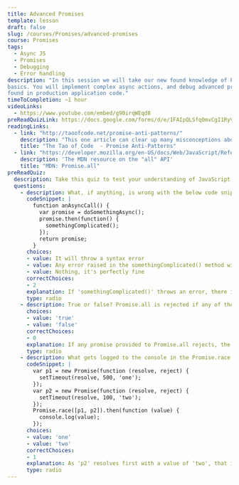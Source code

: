 ```yaml
---
title: Advanced Promises
template: lesson
draft: false
slug: /courses/Promises/advanced-promises
course: Promises
tags:
  - Async JS
  - Promises
  - Debugging
  - Error handling
description: "In this session we will take our new found knowledge of Promises beyond the
basics. You will implement complex async actions, and debug advanced promise errors similar to those
found in production application code."
timeToCompletion: ~1 hour
videoLinks: 
  - https://www.youtube.com/embed/g90irqWEqd8
preReadQuizLink: https://docs.google.com/forms/d/e/1FAIpQLSfq0mvCgI1RyVObn6KM0Zij8GdR8YjPuLit5D8xfWGJ1KalrA/viewform
readingLinks: 
  - link: "http://taoofcode.net/promise-anti-patterns/"
    description: "This one article can clear up many misconceptions about how to utilize patterns for common tasks. It's a quick read and it's packed with practical advice. I would bookmark this."
    title: "The Tao of Code  - Promise Anti-Patterns"
  - link: "https://developer.mozilla.org/en-US/docs/Web/JavaScript/Reference/Global_Objects/Promise/all"
    description: 'The MDN resource on the "all" API'
    title: "MDN: Promise.all"
preReadQuiz:
  description: Take this quiz to test your understanding of JavaScript Promises (Advanced)!
  questions: 
    - description: What, if anything, is wrong with the below code snippet?
      codeSnippet: |
        function anAsyncCall() {
          var promise = doSomethingAsync();
          promise.then(function() {
            somethingComplicated();
          });
          return promise;
        }
      choices:
      - value: It will throw a syntax error
      - value: Any error raised in the somethingComplicated() method will not get caught.
      - value: Nothing, it's perfectly fine
      correctChoices: 
      - 2
      explanation: If 'somethingComplicated()' throws an error, there is no 'catch' statement on its containing promise that will 'catch' the error.
      type: radio
    - description: True or false? Promise.all is rejected if any of the elements are rejected.
      choices:
      - value: 'true'
      - value: 'false'
      correctChoices: 
      - 0
      explanation: If any promise provided to Promise.all rejects, the promise it returns will also be rejected.
      type: radio
    - description: What gets logged to the console in the Promise.race function?
      codeSnippet: |
        var p1 = new Promise(function (resolve, reject) {
          setTimeout(resolve, 500, 'one');
        }); 
        var p2 = new Promise(function (resolve, reject) {
          setTimeout(resolve, 100, 'two');
        }); 
        Promise.race([p1, p2]).then(function (value) {
          console.log(value);
        });
      choices:
      - value: 'one'
      - value: 'two'
      correctChoices: 
      - 1
      explanation: As 'p2' resolves first with a value of 'two', that is what Promise.race will resolve with.
      type: radio
---
```

